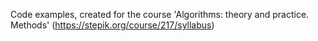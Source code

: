 Code examples, created for the course 'Algorithms: theory and practice. Methods' (https://stepik.org/course/217/syllabus)
